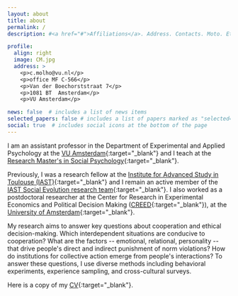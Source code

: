```yaml
---
layout: about
title: about
permalink: /
description: #<a href="#">Affiliations</a>. Address. Contacts. Moto. Etc.

profile:
  align: right
  image: CM.jpg
  address: >
    <p>c.molho@vu.nl</p>
    <p>office MF C-566</p>
    <p>Van der Boechorststraat 7</p>
    <p>1081 BT  Amsterdam</p>
    <p>VU Amsterdam</p>

news: false  # includes a list of news items
selected_papers: false # includes a list of papers marked as "selected={true}"
social: true  # includes social icons at the bottom of the page
---
```


I am an assistant professor in the Department of Experimental and Applied Psychology at the [VU Amsterdam](https://vu.nl/en/about-vu/faculties/faculty-of-behavioural-and-movement-sciences/departments/experimental-and-applied-psychology){:target="\_blank"} and I teach at the [Research Master's in Social Psychology](https://vu.nl/en/about-vu/faculties/faculty-of-behavioural-and-movement-sciences/teams/staff-social-psychology-research){:target="\_blank"}.

Previously, I was a research fellow at the [Institute for Advanced Study in Toulouse (IAST)](https://www.iast.fr/){:target="\_blank"} and I remain an active member of the [IAST Social Evolution research team](https://www.iast.fr/social-evolution){:target="\_blank"}. I also worked as a postdoctoral researcher at the Center for Research in Experimental Economics and Political Decision Making ([CREED](https://www.creedexperiment.nl/creed/){:target="\_blank"}), at the [University of Amsterdam](https://www.uva.nl/en/about-the-uva/organisation/faculties/faculty-of-economics-and-business/faculty-of-economics-and-business.html){:target="\_blank"}.

My research aims to answer key questions about cooperation and ethical decision-making. Which interdependent situations are conducive to cooperation? What are the factors -- emotional, relational, personality -- that drive people's direct and indirect punishment of norm violations? How do institutions for collective action emerge from people's interactions? To answer these questions, I use diverse methods including behavioral experiments, experience sampling, and cross-cultural surveys.

Here is a copy of my [CV](https://catherinemolho.github.io/assets/pdf/CV_CMolho.pdf){:target="\_blank"}.
